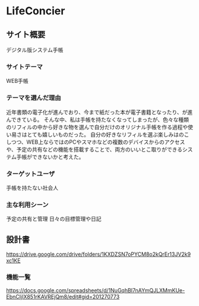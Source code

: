 # LifeConcier

## サイト概要
デジタル版システム手帳

### サイトテーマ
WEB手帳

### テーマを選んだ理由
近年書類の電子化が進んでおり、今まで紙だった本が電子書籍となったり、が進んできている。
そんな中、私は手帳を持たなくなってしまったが、色々な種類のリフィルの中から好きな物を選んで自分だけのオリジナル手帳を作る過程や使い易さはとても嬉しいものだった。
自分の好きなリフィルを選ぶ楽しみはのこしつつ、WEB上ならではのPCやスマホなどの複数のデバイスからのアクセスや、予定の共有などの機能を搭載することで、両方のいいとこ取りができるシステム手帳ができないかと考えた。

### ターゲットユーザ
手帳を持たない社会人

### 主な利用シーン
予定の共有と管理
日々の目標管理や日記

## 設計書
https://drive.google.com/drive/folders/1KXDZSN7oPYCM8o2kQrEr13JV2k9xc1KE
### 機能一覧
https://docs.google.com/spreadsheets/d/1NuGqhBI7nAYmQJLXMmKUe-EbnCIjIX851rKAVREjQm8/edit#gid=201270773

